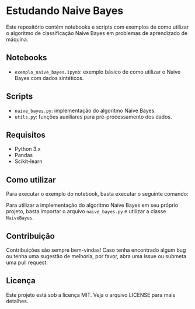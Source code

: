 # Estudando Naive Bayes

Este repositório contém notebooks e scripts com exemplos de como utilizar o algoritmo de classificação Naive Bayes em problemas de aprendizado de máquina.

## Notebooks

- `exemplo_naive_bayes.ipynb`: exemplo básico de como utilizar o Naive Bayes com dados sintéticos.

## Scripts

- `naive_bayes.py`: implementação do algoritmo Naive Bayes.
- `utils.py`: funções auxiliares para pré-processamento dos dados.

## Requisitos

- Python 3.x
- Pandas
- Scikit-learn

## Como utilizar

Para executar o exemplo do notebook, basta executar o seguinte comando:


Para utilizar a implementação do algoritmo Naive Bayes em seu próprio projeto, basta importar o arquivo `naive_bayes.py` e utilizar a classe `NaiveBayes`.

## Contribuição

Contribuições são sempre bem-vindas! Caso tenha encontrado algum bug ou tenha uma sugestão de melhoria, por favor, abra uma issue ou submeta uma pull request.

## Licença

Este projeto está sob a licença MIT. Veja o arquivo LICENSE para mais detalhes.
